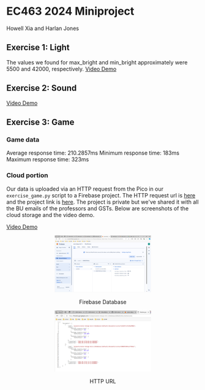 # EC463 2024 Miniproject
Howell Xia and Harlan Jones

## Exercise 1: Light
The values we found for max_bright and min_bright approximately were 5500 and 42000, respectively.
[Video Demo](https://drive.google.com/file/d/1G7RjNuhqV7o-_nTj3MPTvbsbykFE_Rgq/view?usp=sharing)

## Exercise 2: Sound
[Video Demo](https://drive.google.com/file/d/1FgJfpBBsMMWhfO6oQWHQScWkZDpRiDvb/view?usp=sharing)

## Exercise 3: Game

### Game data
Average response time: 210.2857ms
Minimum response time: 183ms
Maximum response time: 323ms

### Cloud portion
Our data is uploaded via an HTTP request from the Pico in our `exercise_game.py` script to a Firebase project. The HTTP request url is [here](https://firestore.googleapis.com/v1/projects/senior-design-mini-2/databases/(default)/documents/scores) and the project link is [here](https://console.firebase.google.com/project/1015684280757). The project is private but we've shared it with all the BU emails of the professors and GSTs. Below are screenshots of the cloud storage and the video demo.

[Video Demo](https://drive.google.com/file/d/151eSsiIQzSx8i5jm2InsPHCyGzA6QoPb/view?usp=sharing)

<p align="center">
<img src="./images/firebase_ss.png" width="50%">
</p>
<p align="center">
Firebase Database
</p>

<p align="center">
<img src="./images/http_ss.png" width="50%">
</p>
<p align="center">
HTTP URL
</p>

